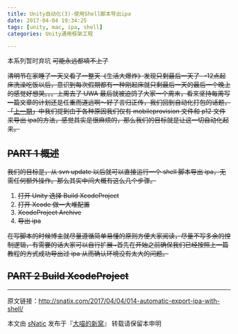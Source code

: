 ```yaml
---
title: Unity自动化(3)-使用Shell脚本导出ipa
date: 2017-04-04 19:34:25
tags: [unity, mac, ipa, shell]
categories: Unity通用框架工程

---
```


本系列暂时弃坑 ~~可能永远都填不上了~~

<!--more-->

 ~~清明节在家睡了一天又看了一整天《生活大爆炸》发现只剩最后一天了- -12点起床洗澡吃饭以后，意识到每次假期都有一种刚起床就只剩最后一天的最后一个晚上的感觉好想哭。。。上周去了 UWA 最后就被迫鸽了大家一个周末，看来坚持每周写一篇文章的计划还是任重而道远啊～好了言归正传，我们回到自动化打包的话题，「[上一期](http://snatix.com/2017/03/18/013-export-ipa-without-apple-id/)」中我们提到由于各种原因我们仅有 mobileprovision 文件和 p12 文件来导出 ipa的方法，感觉其实是很麻烦的，那么我们的目标就是让这一切自动化起来。~~

~~<!--more-->~~

## ~~PART 1 概述~~

~~我们的目标是，从 svn update 以后就可以直接运行一个 shell 脚本导出 ipa，无需任何额外操作。那么其实中间大概有这么几个步骤。~~

1. ~~打开 Unity 选择 Build XcodeProject~~
2. ~~打开 Xcode 做一大堆配置~~
3. ~~XcodeProject Archive~~
4. ~~导出 ipa~~

~~在写脚本的时候博主就尽量遵循简单易懂的原则方便大家阅读，尽量不写多余的控制逻辑，有需要的话大家可以自行扩展~首先在开始之前确保我们已经按照上一篇教程的方式成功导出过 ipa 从而确认环境没有太大的问题。~~

## ~~PART 2 Build XcodeProject~~







---

原文链接：http://snatix.com/2017/04/04/014-automatic-export-ipa-with-shell/

本文由 [sNatic](https://github.com/sNaticY) 发布于『[大喵的新窝](http://snatix.com)』 转载请保留本申明